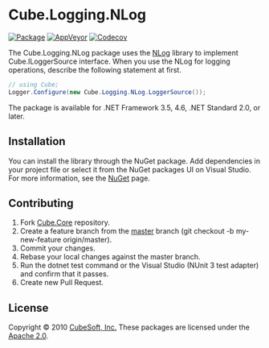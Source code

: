 Cube.Logging.NLog
====

[![Package](https://img.shields.io/nuget/v/cube.logging.nlog)](https://www.nuget.org/packages/cube.logging.nlog/)
[![AppVeyor](https://img.shields.io/appveyor/build/clown/cube-core)](https://ci.appveyor.com/project/clown/cube-core)
[![Codecov](https://img.shields.io/codecov/c/github/cube-soft/cube.core)](https://codecov.io/gh/cube-soft/cube.core)

The Cube.Logging.NLog package uses the [NLog](https://nlog-project.org/) library to implement Cube.ILoggerSource interface. When you use the NLog for logging operations, describe the following statement at first.

```cs
// using Cube;
Logger.Configure(new Cube.Logging.NLog.LoggerSource());
```

The package is available for .NET Framework 3.5, 4.6, .NET Standard 2.0, or later. 

## Installation

You can install the library through the NuGet package. Add dependencies in your project file or select it from the NuGet packages UI on Visual Studio. For more information, see the [NuGet](https://www.nuget.org/packages/cube.logging.nlog/) page.

## Contributing

1. Fork [Cube.Core](https://github.com/cube-soft/cube.core/fork) repository.
2. Create a feature branch from the [master](https://github.com/cube-soft/cube.core/tree/master) branch (git checkout -b my-new-feature origin/master).
3. Commit your changes.
4. Rebase your local changes against the master branch.
5. Run the dotnet test command or the Visual Studio (NUnit 3 test adapter) and confirm that it passes.
6. Create new Pull Request.

## License

Copyright © 2010 [CubeSoft, Inc.](https://www.cube-soft.com/)
These packages are licensed under the [Apache 2.0](https://github.com/cube-soft/cube.core/blob/master/License.txt).